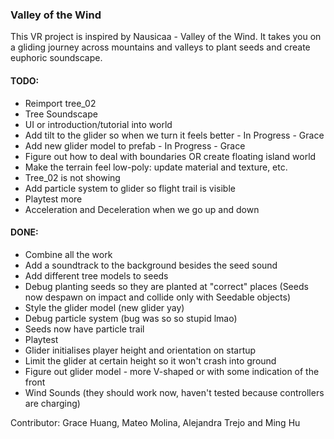 ### Valley of the Wind

This VR project is inspired by Nausicaa - Valley of the Wind. It takes you on a gliding journey across mountains and valleys to plant seeds and create euphoric soundscape.

#### TODO:
- Reimport tree_02
- Tree Soundscape
- UI or introduction/tutorial into world
- Add tilt to the glider so when we turn it feels better - In Progress - Grace
- Add new glider model to prefab - In Progress - Grace
- Figure out how to deal with boundaries OR create floating island world
- Make the terrain feel low-poly: update material and texture, etc.
- Tree_02 is not showing 
- Add particle system to glider so flight trail is visible
- Playtest more
- Acceleration and Deceleration when we go up and down

#### DONE:
- Combine all the work
- Add a soundtrack to the background besides the seed sound
- Add different tree models to seeds
- Debug planting seeds so they are planted at "correct" places (Seeds now despawn on impact and collide only with Seedable objects)
- Style the glider model (new glider yay)
- Debug particle system (bug was so so stupid lmao)
- Seeds now have particle trail
- Playtest
- Glider initialises player height and orientation on startup
- Limit the glider at certain height so it won't crash into ground
- Figure out glider model - more V-shaped or with some indication of the front
- Wind Sounds (they should work now, haven't tested because controllers are charging)


Contributor: Grace Huang, Mateo Molina, Alejandra Trejo and Ming Hu
